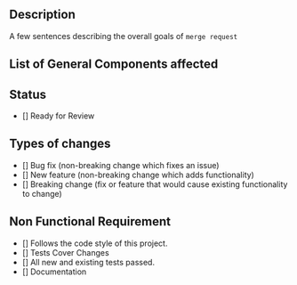  ## Description
A few sentences describing the overall goals of `merge request`

## List of General Components affected

## Status
- [] Ready for Review

## Types of changes
- [] Bug fix (non-breaking change which fixes an issue)
- [] New feature (non-breaking change which adds functionality)
- [] Breaking change (fix or feature that would cause existing functionality to change)

## Non Functional Requirement
- [] Follows the code style of this project.
- [] Tests Cover Changes
- [] All new and existing tests passed.
- [] Documentation
